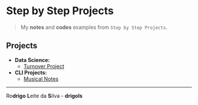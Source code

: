 # Step by Step Projects

> My **notes** and **codes** examples from `Step by Step Projects`.

## Projects

 - **Data Science:**
   - [Turnover Project](projects/data-science/turnover-project)
 - **CLI Projects:**
   - [Musical Notes](projects/cli/musical-notes)

---

Ro**drigo** **L**eite da **S**ilva - **drigols**
